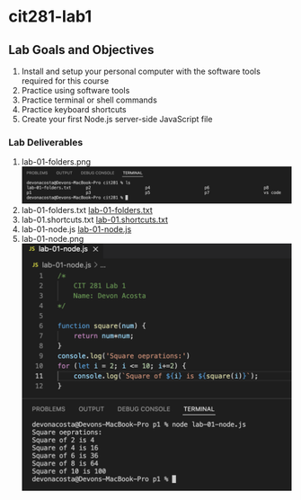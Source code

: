 # cit281-lab1

## Lab Goals and Objectives
1. Install and setup your personal computer with the software tools required for this course
2. Practice using software tools
3. Practice terminal or shell commands
4. Practice keyboard shortcuts
5. Create your first Node.js server-side JavaScript file

### Lab Deliverables
1. lab-01-folders.png
![lab-01-folders.png](lab-01-folders.png)
2. lab-01-folders.txt
[lab-01-folders.txt](lab-01-folders.txt)
3. lab-01.shortcuts.txt
[lab-01.shortcuts.txt](lab-01.shortcuts.txt)
4. lab-01-node.js
[lab-01-node.js](lab-01-node.js)
5. lab-01-node.png
![lab-01-node.png](lab-01-node.png)
